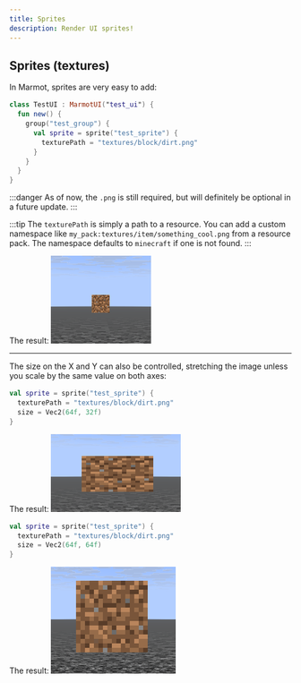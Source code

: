 ```yaml
---
title: Sprites
description: Render UI sprites!
---
```


## Sprites (textures)

In Marmot, sprites are very easy to add:
```kt
class TestUI : MarmotUI("test_ui") {
  fun new() {
    group("test_group") {
      val sprite = sprite("test_sprite") {
        texturePath = "textures/block/dirt.png"
      }
    }
  }
}
```

:::danger
As of now, the `.png` is still required, but will definitely be optional in a future update.
:::

:::tip
The `texturePath` is simply a path to a resource. You can add a custom namespace like `my_pack:textures/item/something_cool.png` from a resource pack. The namespace defaults to `minecraft` if one is not found.
:::

The result:
![UI Sprite Example](../../ui_sprite_example.png)

------

The size on the X and Y can also be controlled, stretching the image unless you scale by the same value on both axes:
```kt
val sprite = sprite("test_sprite") {
  texturePath = "textures/block/dirt.png"
  size = Vec2(64f, 32f)
}
```

The result:
![ui_sprite_stretch_example.png](../../ui_sprite_stretch_example.png)

```kt
val sprite = sprite("test_sprite") {
  texturePath = "textures/block/dirt.png"
  size = Vec2(64f, 64f)
}
```

The result:
![ui_sprite_correct_size_example.png](../../ui_sprite_correct_size_example.png)